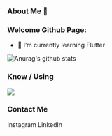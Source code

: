 ### About Me 👋

<!--
**ibrahimatmaca/ibrahimatmaca** is a ✨ _special_ ✨ repository because its `README.md` (this file) appears on your GitHub profile.
-->
<h3> Welcome Github Page: </h3>

- 🌱 I’m currently learning Flutter 


![Anurag's github stats](https://github-readme-stats.vercel.app/api?username=ibrahimatmaca&show_icons=true&theme=dark)

<h3>Know / Using</h3>
<img src="https://www.shareicon.net/data/64x64/2016/07/07/115326_unity_476x476.png">

<h3>Contact Me</h3>
<a href:"https://www.instagram.com/ibrahimatmaca61"> Instagram </a>
<a href:"https://www.linkedin.com/in/ibrahimatmaca/"> LinkedIn </a>


